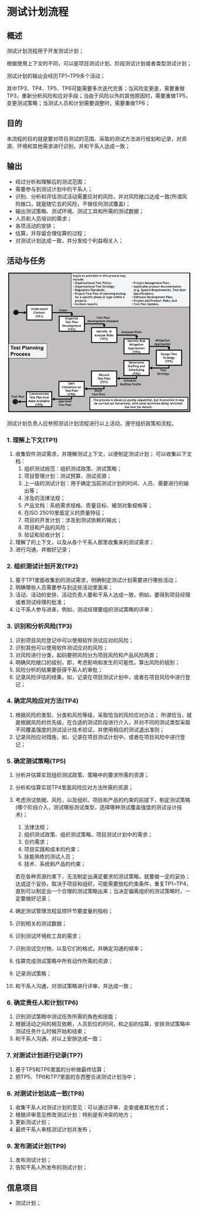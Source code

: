 # 测试计划流程

## 概述

测试计划流程用于开发测试计划；

根据使用上下文的不同，可以是项目测试计划、阶段测试计划或者类型测试计划；

测试计划的输出会经历TP1~TP9多个活动；

其中TP3、TP4、TP5、TP6可能需要多次迭代完善；当风险变更是，需要重做TP3，重新分析风险和应对手段；当由于风险以外的其他原因时，需要重做TP5，变更测试策略；当测试人员和计划需要调整时，需要重做TP6；

## 目的

本流程的目的就是要对项目测试的范围、采取的测试方法进行规划和记录，对资源、环境和其他需求进行识别，并和干系人达成一致；

## 输出

* 经过分析和理解后的测试范围；
* 需要参与到测试计划中的干系人；
* 识别、分析和评估测试活动需要应对的风险，并对风险敞口达成一致\(所谓风险敞口，就是随它去的风险，不做任何测试覆盖\)；
* 输出测试策略、测试环境、测试工具和所需的测试数据；
* 人员和人员培训的需求；
* 各项活动的安排；
* 估算，并存留合理估算的过程；
* 对测试计划达成一致，并分发给个利益相关人；

## 活动与任务

![](../../../../../.gitbook/assets/image%20%2871%29.png)

测试计划负责人应参照测试计划流程进行以上活动，遵守组织政策和流程。

### **1. 理解上下文\(TP1\)**

1. 收集软件测试需求，并理解测试上下文，以便制定测试计划； 可以收集以下文档：
   1. 组织测试规范：组织测试政策、测试策略；
   2. 项目管理计划：测试预算、测试资源；
   3. 上一级的测试计划：用于确定当前测试计划的时间、人员、需要进行的输出等；
   4. 涉及的法律法规；
   5. 产品文档：系统需求规格、质量目标、被测对象规格等；
   6. 在ISO 25010里面定义的质量特征；
   7. 项目的开发计划：涉及到测试依赖的输出；
   8. 项目和产品的风险；
   9. 验证和验收计划；
2. 理解了的上下文，以及从各个干系人那里收集来的测试需求；
3. 进行沟通，并做好记录；

### **2. 组织测试计划开发\(TP2\)**

1. 基于TP1里面收集到的测试需求，明确制定测试计划需要进行哪些活动；
2. 明确哪些人员需要参与到这些活动里面来；
3. 活动、活动的安排、活动负责人要和干系人达成一致，例如，要得到项目经理或者测试经理的批准；
4. 让干系人参与进来，例如，测试经理要组织测试策略的评审；

### **3. 识别和分析风险\(TP3\)**

1. 识别项目风险登记中可以使用软件测试应对的风险；
2. 识别其他可以使用软件测试应对的风险；
3. 对风险进行分类，起码要把风险分为项目风险和产品风险两类；
4. 明确风险敞口的级别，即，考虑影响和发生的可能性，算出风险的级别；
5. 风险分析的结果要获得干系人的审批；
6. 记录风险评估的结果，如，记录在项目测试计划中，或者在项目风险中进行登记；

### **4. 确定风险应对方法\(TP4\)**

1. 根据风险的类型、分类和风险等级，采取恰当的风险应对办法； 所谓恰当，就是根据风险的优先级，在合适的测试阶段进行介入，并对不同的测试类型采取不同覆盖强度的测试设计技术验证，并使用相应的测试退出准则；
2. 记录风险应对措施，如，记录在项目测试计划中，或者在项目风险中进行登记；

### **5. 确定测试策略\(TP5\)**

1. 分析并估算实现组织测试政策、策略中的要求所需的资源；
2. 分析和估算实现TP4里面风险应对方法所需的资源；
3. 考虑测试依据、风险，以及组织、项目和产品的约束的前提下，制定测试策略\(哪个阶段介入，测试哪些测试类型，选择哪种测试覆盖强度的测试设计技术\)；

   1. 法律法规；
   2. 组织测试政策、组织测试策略、项目测试计划中的需求；
   3. 合约需求；
   4. 项目实践和成本的约束；
   5. 技能熟练的测试人员；
   6. 技术、系统和产品的约束；

   若在各种资源约束下，无法制定出满足要求的测试策略，就要做一定的妥协；达成这个妥协，取决于项目和组织，可能需要放松约束条件，重复TP1~TP4，直到可以制定出一个合理的测试策略出来；当决定偏离组织的测试策略时，一定要做好记录；

4. 确定测试管理流程监控环节要度量的指标；
5. 识别相关的测试数据；
6. 识别测试环境和工具的需求；
7. 识别测试交付物，以及它们的格式，并确定沟通的频率；
8. 估算完成测试策略中所有动作所需的资源；
9. 记录测试策略；
10. 和干系人沟通，对测试策略进行评审，并达成一致；

### **6. 确定责任人和计划\(TP6\)**

1. 识别测试策略中测试任务所需的角色和技能；
2. 根据活动之间的相互依赖，人员到位的时间，和之前的估算，安排测试策略中测试任务什么时候开始和结束；
3. 和干系人沟通，对以上安排达成一致；

### **7. 对测试计划进行记录\(TP7\)**

1. 基于TP5和TP6里面的分析做最终估算；
2. 把TP5、TP6和TP7里面的东西整合进测试计划当中；

### **8. 对测试计划达成一致\(TP8\)**

1. 收集干系人对测试计划的意见：可以通过评审、走查或者其他方式；
2. 根据评审意见修改测试计划：特别是有冲突的地方；
3. 更新测试计划；
4. 最终干系人审核测试计划并发布；

### **9. 发布测试计划\(TP9\)**

1. 发布测试计划；
2. 告知干系人所发布的测试计划；

## **信息项目**

* 测试计划；

